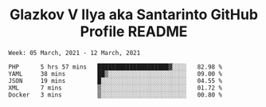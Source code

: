 <h1 align="center">Glazkov V Ilya aka Santarinto GitHub Profile README</h1>

<!--START_SECTION:waka-->
```text
Week: 05 March, 2021 - 12 March, 2021

PHP      5 hrs 57 mins   ████████████████████▓░░░░   82.98 % 
YAML     38 mins         ██▒░░░░░░░░░░░░░░░░░░░░░░   09.00 % 
JSON     19 mins         █░░░░░░░░░░░░░░░░░░░░░░░░   04.55 % 
XML      7 mins          ▒░░░░░░░░░░░░░░░░░░░░░░░░   01.72 % 
Docker   3 mins          ▒░░░░░░░░░░░░░░░░░░░░░░░░   00.80 % 
```
<!--END_SECTION:waka-->
